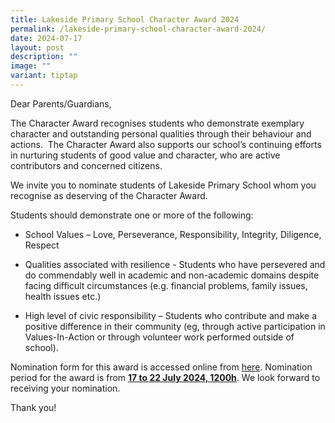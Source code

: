 ```yaml
---
title: Lakeside Primary School Character Award 2024
permalink: /lakeside-primary-school-character-award-2024/
date: 2024-07-17
layout: post
description: ""
image: ""
variant: tiptap
---
```

<p>Dear Parents/Guardians,</p>
<p>The Character Award recognises students who demonstrate exemplary character
and outstanding personal qualities through their behaviour and actions.&nbsp;
The Character Award also supports our school’s continuing efforts in nurturing
students of good value and character, who are active contributors and concerned
citizens.</p>
<p>We invite you to nominate students of Lakeside Primary School whom you
recognise as deserving of the Character Award.</p>
<p>Students should demonstrate one or more of the following:</p>
<ul data-tight="true" class="tight">
<li>
<p>School Values – Love, Perseverance, Responsibility, Integrity, Diligence,
Respect</p>
</li>
<li>
<p>Qualities associated with resilience - Students who have persevered and
do commendably well in academic and non-academic domains despite facing
difficult circumstances (e.g. financial problems, family issues, health
issues etc.)</p>
</li>
<li>
<p>High level of civic responsibility – Students who contribute and make
a positive difference in their community (eg, through active participation
in Values-In-Action or through volunteer work performed outside of school).</p>
</li>
</ul>
<p></p>
<p>Nomination form for this award is accessed online from <a href="https://form.gov.sg/6694c72bf9f7dac6b36b4549" rel="noopener noreferrer nofollow" target="_blank">here</a>.
Nomination period for the award is from <strong><u>17 to 22 July 2024, 1200h</u></strong>.
We look forward to receiving your nomination.</p>
<p>Thank you!&nbsp;</p>